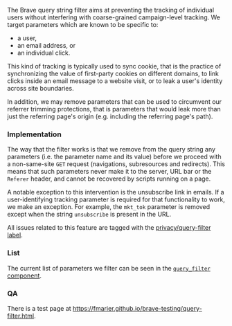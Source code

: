 The Brave  query string filter aims at preventing the tracking of individual users without interfering with coarse-grained campaign-level tracking. We target parameters which are known to be specific to:
- a user,
- an email address, or
- an individual click.

This kind of tracking is typically used to sync cookie, that is the practice of synchronizing the value of first-party cookies on different domains, to link clicks inside an email message to a website visit, or to leak a user's identity across site boundaries.

In addition, we may remove parameters that can be used to circumvent our referrer trimming protections, that is parameters that would leak more than just the referring page's origin (e.g. including the referring page's path).

### Implementation

The way that the filter works is that we remove from the query string any parameters (i.e. the parameter name and its value) before we proceed with a non-same-site `GET` request (navigations, subresources and redirects). This means that such parameters never make it to the server, URL bar or the `Referer` header, and cannot be recovered by scripts running on a page.

A notable exception to this intervention is the unsubscribe link in emails. If a user-identifying tracking parameter is required for that functionality to work, we make an exception. For example, the `mkt_tok` parameter is removed except when the string `unsubscribe` is present in the URL.

All issues related to this feature are tagged with the [privacy/query-filter label](https://github.com/brave/brave-browser/issues?q=label%3Aprivacy%2Fquery-filter+).

### List

The current list of parameters we filter can be seen in the [`query_filter` component](https://github.com/brave/brave-core/blob/master/components/query_filter/utils.cc#L21).

### QA

There is a test page at <https://fmarier.github.io/brave-testing/query-filter.html>.